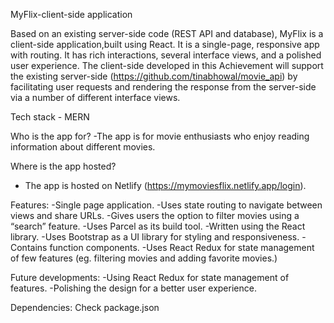 
MyFlix-client-side application

Based on an existing server-side code (REST API and database), MyFlix is a client-side application,built using React. It is a single-page, responsive app with routing. It has rich interactions, several interface views, and a polished user experience. The client-side developed in this Achievement will support the existing server-side (https://github.com/tinabhowal/movie_api) by facilitating user requests and rendering the response from the server-side via a number of different interface views.

Tech stack - MERN


Who is the app for?
-The app is for movie enthusiasts who enjoy reading information about
different movies.

Where is the app hosted?
- The app is hosted on Netlify (https://mymoviesflix.netlify.app/login).  

Features:
-Single page application.
-Uses state routing to navigate between views and share URLs.
-Gives users the option to filter movies using a “search” feature.
-Uses Parcel as its build tool.
-Written using the React library.
-Uses Bootstrap as a UI library for styling and responsiveness.
-Contains function components.
-Uses React Redux for state management of few features (eg. filtering movies and adding favorite movies.)



Future developments:
-Using React Redux for state management of features.
-Polishing the design for a better user experience.

Dependencies:
Check package.json